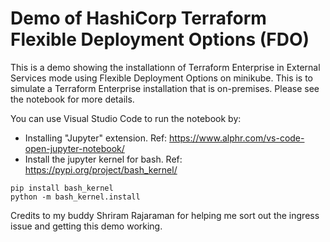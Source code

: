 # Demo of HashiCorp Terraform Flexible Deployment Options (FDO)

This is a demo showing the installationn of Terraform Enterprise in External Services mode using Flexible Deployment Options on minikube.  This is to simulate a Terraform Enterprise installation that is on-premises.  Please see the notebook for more details.

You can use Visual Studio Code to run the notebook by:
- Installing "Jupyter" extension. Ref: https://www.alphr.com/vs-code-open-jupyter-notebook/
- Install the jupyter kernel for bash. Ref: https://pypi.org/project/bash_kernel/
```shell
pip install bash_kernel
python -m bash_kernel.install
```
Credits to my buddy Shriram Rajaraman for helping me sort out the ingress issue and getting this demo working.